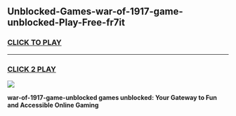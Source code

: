 
## Unblocked-Games-war-of-1917-game-unblocked-Play-Free-fr7it
<h3>
<a href="https://premium76.site?title=war-of-1917-game-unblocked&ref=18A1">CLICK TO PLAY</a></h3>
<hr>

<h3>
<a href="https://premium76.site?title=war-of-1917-game-unblocked&ref=18A1">CLICK 2 PLAY</a>
  
</h3>

<a href="https://premium76.site?title=war-of-1917-game-unblocked&ref=18A1"><img src="https://clearcache.store/games.png"></a>


**war-of-1917-game-unblocked games unblocked: Your Gateway to Fun and Accessible Online Gaming**
